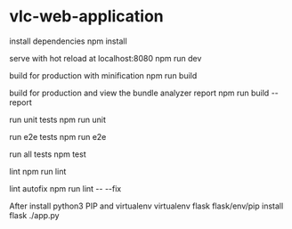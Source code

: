 # vlc-web-application
 install dependencies
npm install

serve with hot reload at localhost:8080
npm run dev

 build for production with minification
npm run build

 build for production and view the bundle analyzer report
npm run build --report

 run unit tests
npm run unit

 run e2e tests
npm run e2e

 run all tests
npm test

 lint
npm run lint

 lint autofix
npm run lint -- --fix

After install python3 PIP and virtualenv 
virtualenv flask
flask/env/pip install flask 
./app.py
